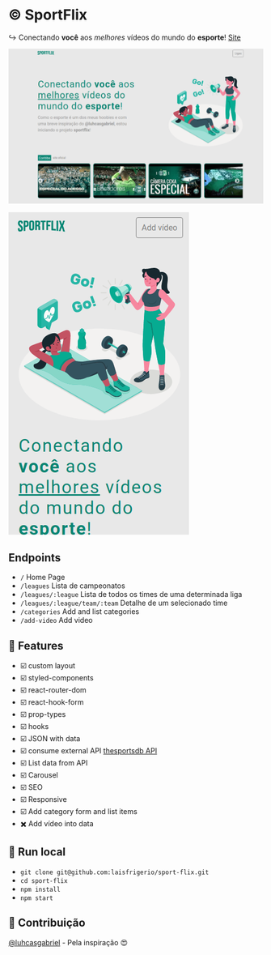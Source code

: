 # :copyright: SportFlix

:arrow_right_hook: Conectando **você** aos *melhores* vídeos do mundo do **esporte**! [Site](https://sportflix.vercel.app/)

![Home desktop](https://raw.githubusercontent.com/laisfrigerio/sport-flix/master/screenshots/home-desktop-league.png)

![Home mobile](https://raw.githubusercontent.com/laisfrigerio/sport-flix/master/screenshots/home-mobile.png)

## Endpoints

- `/` Home Page
- `/leagues` Lista de campeonatos
- `/leagues/:league` Lista de todos os times de uma determinada liga
- `/leagues/:league/team/:team` Detalhe de um selecionado time
- `/categories` Add and list categories
- `/add-video` Add video 

## :pencil: Features

- :ballot_box_with_check: custom layout
- :ballot_box_with_check: styled-components
- :ballot_box_with_check: react-router-dom
- :ballot_box_with_check: react-hook-form
- :ballot_box_with_check: prop-types
- :ballot_box_with_check: hooks
- :ballot_box_with_check: JSON with data
- :ballot_box_with_check: consume external API [thesportsdb API](https://www.thesportsdb.com/api.php?)
- :ballot_box_with_check: List data from API
- :ballot_box_with_check: Carousel
- :ballot_box_with_check: SEO
- :ballot_box_with_check: Responsive
- :ballot_box_with_check: Add category form and list items
- :heavy_multiplication_x: Add vídeo into data

## :gem: Run local

- `git clone git@github.com:laisfrigerio/sport-flix.git`
- `cd sport-flix`
- `npm install`
- `npm start`

## :muscle: Contribuição

[@luhcasgabriel](https://github.com/lucashgabriel/) - Pela inspiração :heart_eyes: